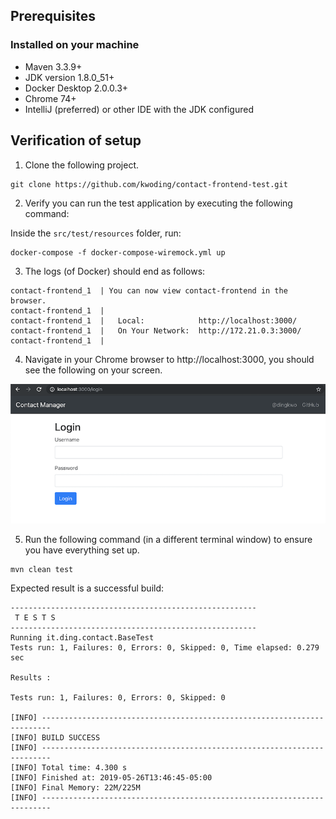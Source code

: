 ## Prerequisites

### Installed on your machine
- Maven 3.3.9+
- JDK version 1.8.0_51+
- Docker Desktop 2.0.0.3+
- Chrome 74+
- IntelliJ (preferred) or other IDE with the JDK configured

## Verification of setup

1. Clone the following project.
```
git clone https://github.com/kwoding/contact-frontend-test.git
```

2. Verify you can run the test application by executing the following command:

Inside the `src/test/resources` folder, run:
```
docker-compose -f docker-compose-wiremock.yml up
```

3. The logs (of Docker) should end as follows:
```
contact-frontend_1  | You can now view contact-frontend in the browser.
contact-frontend_1  | 
contact-frontend_1  |   Local:            http://localhost:3000/
contact-frontend_1  |   On Your Network:  http://172.21.0.3:3000/
contact-frontend_1  | 
```

4. Navigate in your Chrome browser to http://localhost:3000, you should see the following on your screen.

![Login screen](./img/login_screen.png)

5. Run the following command (in a different terminal window) to ensure you have everything set up.

```
mvn clean test
```

Expected result is a successful build:
```
-------------------------------------------------------
 T E S T S
-------------------------------------------------------
Running it.ding.contact.BaseTest
Tests run: 1, Failures: 0, Errors: 0, Skipped: 0, Time elapsed: 0.279 sec

Results :

Tests run: 1, Failures: 0, Errors: 0, Skipped: 0

[INFO] ------------------------------------------------------------------------
[INFO] BUILD SUCCESS
[INFO] ------------------------------------------------------------------------
[INFO] Total time: 4.300 s
[INFO] Finished at: 2019-05-26T13:46:45-05:00
[INFO] Final Memory: 22M/225M
[INFO] ------------------------------------------------------------------------
```
